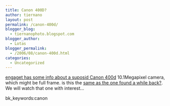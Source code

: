 ```yaml
---
title: Canon 400D?
author: tiernano
layout: post
permalink: /canon-400d/
blogger_blog:
  - tiernanophoto.blogspot.com
blogger_author:
  - Lotas
blogger_permalink:
  - /2006/08/canon-400d.html
categories:
  - Uncategorized
---
```

[engaget has some info about a suposid Canon 400d][1] 10.1Megapixel camera, which might be full frame. is this the [same as the one found a while back?][2]. We will watch that one with interest&#8230;

bk_keywords:canon

 [1]: http://www.engadget.com/2006/08/23/canons-400d-10-1-megapixel-dslr/
 [2]: http://tiernanotoolephotography.com/blog/2006/08/canon-370d-appears-in-china.html